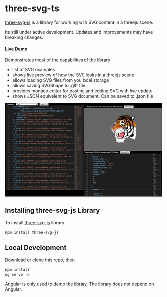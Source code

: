 # three-svg-ts

[three-svg-js](https://github.com/IRobot1/three-svg-ts/tree/master/projects/three-svg-js) is a library for working with SVG content in a threejs scene.  

Its still under active development. Updates and improvements may have breaking changes.

#### [Live Demo](https://threesvgjs.z9.web.core.windows.net/)

Demonstrates most of the capabilities of the library

* list of SVG examples
* shows live preview of how the SVG looks in a threejs scene
* allows loading SVG files from you local storage
* allows saving SVGShape to .glft file
* provides monaco editor for pasting and editing SVG with live update
* shows JSON equivelent to SVG document. Can be saved to .json file

![image](./src/assets/demo.png)


## Installing three-svg-js Library

To install [three-svg-js](https://github.com/IRobot1/three-svg-ts/tree/master/projects/three-svg-js) library 

```
npm install three-svg-js
```

## Local Development

Download or clone this repo, then

```
npm install
ng serve -o
```

Angular is only used to demo the library. The library does not depend on Angular.
